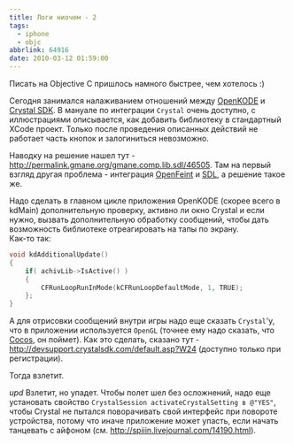 ```yaml
---
title: Логи ниочем - 2
tags:
  - iphone
  - objc
abbrlink: 64916
date: 2010-03-12 01:59:00
---
```


Писать на Objective C пришлось намного быстрее, чем хотелось :)

Сегодня занимался налаживанием отношений между [OpenKODE](http://www.khronos.org/openkode/) и [Crystal SDK](http://www.crystalsdk.com/). В мануале по интеграции `Crystal` очень доступно, с иллюстрациями описывается, как добавить библиотеку в стандартный XCode проект. Только после проведения описанных действий не работает часть кнопок и залогиниться невозможно.

Наводку на решение нашел тут -<http://permalink.gmane.org/gmane.comp.lib.sdl/46505>. 
Там на первый взгляд другая проблема - интеграция [OpenFeint](http://www.openfeint.com/) и [SDL](http://www.libsdl.org/), а решение такое же.

Надо сделать в главном цикле приложения OpenKODE (скорее всего в kdMain) дополнительную проверку, активно ли окно Crystal и если нужно, вызвать дополнительную обработку сообщений, чтобы дать возможность библиотеке отреагировать на тапы по экрану.  
Как-то так:

```cpp
void kdAdditionalUpdate()
{   
    if( achivLib->IsActive() )
    {
        CFRunLoopRunInMode(kCFRunLoopDefaultMode, 1, TRUE);
    };
}
```
  
А для отрисовки сообщений внутри игры надо еще сказать `Crystal`'у, что в приложении используется `OpenGL` (точнее ему надо сказать, что [Cocos](http://cocos2d.org/), он поймет). Как это сделать, сказано тут - <http://devsupport.crystalsdk.com/default.asp?W24> (доступно только при регистрации).  
  
Тогда взлетит.  
  
*upd* Взлетит, но упадет. Чтобы полет шел без осложнений, надо еще установать свойство `CrystalSession activateCrystalSetting в @"YES"`, чтобы Crystal не пытался поворачивать свой интерфейс при повороте устройства, потому что иначе приложение может упасть, если начать танцевать с айфоном (см. <http://spiiin.livejournal.com/14190.html>).